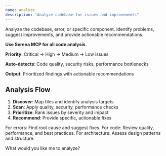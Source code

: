 ```yaml
---
name: analyze
description: "Analyze codebase for issues and improvements"
---
```


Analyze the codebase, error, or specific component. Identify problems, suggest improvements, and provide actionable recommendations.

**Use Serena MCP for all code analysis.**

**Priority**: Critical → High → Medium → Low issues

**Auto-detects**: Code quality, security risks, performance bottlenecks

**Output**: Prioritized findings with actionable recommendations

## Analysis Flow

1. **Discover**: Map files and identify analysis targets
2. **Scan**: Apply quality, security, performance checks
3. **Prioritize**: Rank issues by severity and impact
4. **Recommend**: Provide specific, actionable fixes

For errors: Find root cause and suggest fixes.
For code: Review quality, performance, and best practices.
For architecture: Assess design patterns and structure.

What would you like me to analyze?
